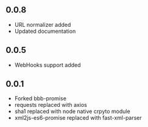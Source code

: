 ## 0.0.8

- URL normalizer added
- Updated documentation

## 0.0.5

- WebHooks support added

## 0.0.1

- Forked bbb-promise
- requests replaced with axios
- sha1 replaced with node native crpyto module
- xml2js-es6-promise replaced with fast-xml-parser 